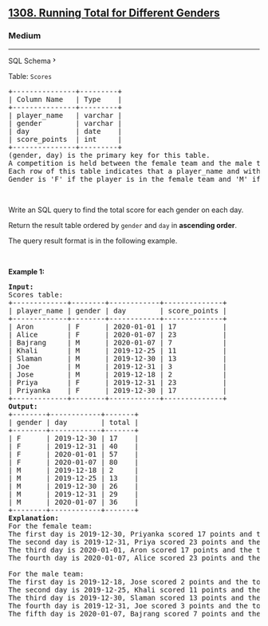 <h2><a href="https://leetcode.com/problems/running-total-for-different-genders/">1308. Running Total for Different Genders</a></h2><h3>Medium</h3><hr><div class="sql-schema-wrapper__3VBi"><a class="sql-schema-link__3cEg">SQL Schema<svg viewBox="0 0 24 24" width="1em" height="1em" class="icon__1Md2"><path fill-rule="evenodd" d="M10 6L8.59 7.41 13.17 12l-4.58 4.59L10 18l6-6z"></path></svg></a></div><div><p>Table: <code>Scores</code></p>

<pre>+---------------+---------+
| Column Name   | Type    |
+---------------+---------+
| player_name   | varchar |
| gender        | varchar |
| day           | date    |
| score_points  | int     |
+---------------+---------+
(gender, day) is the primary key for this table.
A competition is held between the female team and the male team.
Each row of this table indicates that a player_name and with gender has scored score_point in someday.
Gender is 'F' if the player is in the female team and 'M' if the player is in the male team.
</pre>

<p>&nbsp;</p>

<p>Write an SQL query to find the total score for each gender on each day.</p>

<p>Return the result table ordered by <code>gender</code> and <code>day</code> in <strong>ascending order</strong>.</p>

<p>The query result format is in the following example.</p>

<p>&nbsp;</p>
<p><strong class="example">Example 1:</strong></p>

<pre><strong>Input:</strong> 
Scores table:
+-------------+--------+------------+--------------+
| player_name | gender | day        | score_points |
+-------------+--------+------------+--------------+
| Aron        | F      | 2020-01-01 | 17           |
| Alice       | F      | 2020-01-07 | 23           |
| Bajrang     | M      | 2020-01-07 | 7            |
| Khali       | M      | 2019-12-25 | 11           |
| Slaman      | M      | 2019-12-30 | 13           |
| Joe         | M      | 2019-12-31 | 3            |
| Jose        | M      | 2019-12-18 | 2            |
| Priya       | F      | 2019-12-31 | 23           |
| Priyanka    | F      | 2019-12-30 | 17           |
+-------------+--------+------------+--------------+
<strong>Output:</strong> 
+--------+------------+-------+
| gender | day        | total |
+--------+------------+-------+
| F      | 2019-12-30 | 17    |
| F      | 2019-12-31 | 40    |
| F      | 2020-01-01 | 57    |
| F      | 2020-01-07 | 80    |
| M      | 2019-12-18 | 2     |
| M      | 2019-12-25 | 13    |
| M      | 2019-12-30 | 26    |
| M      | 2019-12-31 | 29    |
| M      | 2020-01-07 | 36    |
+--------+------------+-------+
<strong>Explanation:</strong> 
For the female team:
The first day is 2019-12-30, Priyanka scored 17 points and the total score for the team is 17.
The second day is 2019-12-31, Priya scored 23 points and the total score for the team is 40.
The third day is 2020-01-01, Aron scored 17 points and the total score for the team is 57.
The fourth day is 2020-01-07, Alice scored 23 points and the total score for the team is 80.

For the male team:
The first day is 2019-12-18, Jose scored 2 points and the total score for the team is 2.
The second day is 2019-12-25, Khali scored 11 points and the total score for the team is 13.
The third day is 2019-12-30, Slaman scored 13 points and the total score for the team is 26.
The fourth day is 2019-12-31, Joe scored 3 points and the total score for the team is 29.
The fifth day is 2020-01-07, Bajrang scored 7 points and the total score for the team is 36.
</pre>
</div>